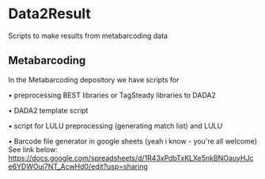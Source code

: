# Data2Result
Scripts to make results from metabarcoding data


## Metabarcoding 
In the Metabarcoding depository we have scripts for

• preprocessing BEST libraries or TagSteady libraries to DADA2

• DADA2 template script

• script for LULU preprocessing (generating match list) and LULU

• Barcode file generator in google sheets (yeah i know - you're all welcome)
  See link below:
  https://docs.google.com/spreadsheets/d/1R43xPdbTxKLXe5nkBNOauyHJce6YDWOuj7NT_AcwHd0/edit?usp=sharing
